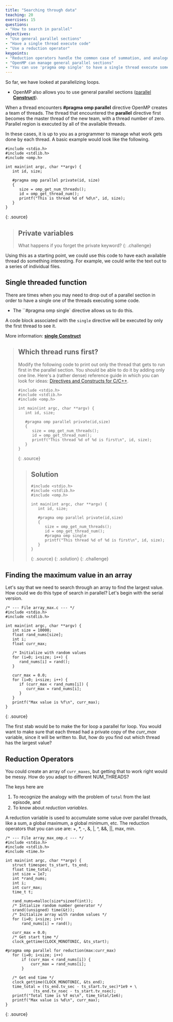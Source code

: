 ```yaml
---
title: "Searching through data"
teaching: 20
exercises: 15
questions:
- "How to search in parallel"
objectives:
- "Use general parallel sections"
- "Have a single thread execute code"
- "Use a reduction operator"
keypoints:
- "Reduction operators handle the common case of summation, and analogous operations"
- "OpenMP can manage general parallel sections"
- "You can use 'pragma omp single' to have a single thread execute something"
---
```


So far, we have looked at parallelizing loops.
- OpenMP also allows you to use general parallel sections ([parallel **Construct**](https://www.openmp.org/spec-html/5.0/openmpse14.html)).

When a thread encounters **#pragma omp parallel** directive OpenMP creates a team of threads. The thread that encountered the **parallel** directive first becomes the master thread of the new team, with a thread number of zero. Parallel region is executed by all of the available threads.

In these cases, it is up to you as a programmer to manage what work gets done by each thread. A basic example would look like the following.

~~~
#include <stdio.h>
#include <stdlib.h>
#include <omp.h>

int main(int argc, char **argv) {
   int id, size;

   #pragma omp parallel private(id, size)
   {
      size = omp_get_num_threads();
      id = omp_get_thread_num();
      printf("This is thread %d of %d\n", id, size);
   }
}
~~~
{: .source}

> ## Private variables
> What happens if you forget the private keyword?
{: .challenge}

Using this as a starting point, we could use this code to have each available thread do something interesting. For example, we could write the text out to a series of individual files.

## Single threaded function

There are times when you may need to drop out of a parallel section in order to have a single one of the threads executing some code.

- The ``#pragma omp single` directive allows us to do this.

A code block associated with the `single` directive will be executed by only the first thread to see it.

More information: [**single Construct**](https://www.openmp.org/spec-html/5.0/openmpsu38.html)

> ## Which thread runs first?
> Modify the following code to print out only the thread that gets to run first in the parallel section.
> You should be able to do it by adding only one line.
> Here's a (rather dense) reference guide in which you can look for ideas:
> [Directives and Constructs for C/C++](https://www.openmp.org/wp-content/uploads/OpenMP-4.5-1115-CPP-web.pdf).
>
> ~~~
> #include <stdio.h>
> #include <stdlib.h>
> #include <omp.h>
>
> int main(int argc, char **argv) {
>    int id, size;
>
>    #pragma omp parallel private(id,size)
>    {
>       size = omp_get_num_threads();
>       id = omp_get_thread_num();
>       printf("This thread %d of %d is first\n", id, size);
>    }
> }
> ~~~
> {: .source}
>
> > ## Solution
> > ~~~
> > #include <stdio.h>
> > #include <stdlib.h>
> > #include <omp.h>
> >
> > int main(int argc, char **argv) {
> >    int id, size;
> >
> >    #pragma omp parallel private(id,size)
> >    {
> >       size = omp_get_num_threads();
> >       id = omp_get_thread_num();
> >       #pragma omp single
> >       printf("This thread %d of %d is first\n", id, size);
> >    }
> > }
> > ~~~
> > {: .source}
> {: .solution}
{: .challenge}

## Finding the maximum value in an array

Let's say that we need to search through an array to find the largest value. How could we do this type of search in parallel? Let's begin with the serial version.

~~~
/* --- File array_max.c --- */
#include <stdio.h>
#include <stdlib.h>

int main(int argc, char **argv) {
   int size = 10000;
   float rand_nums[size];
   int i;
   float curr_max;

   /* Initialize with random values
   for (i=0; i<size; i++) {
      rand_nums[i] = rand();
   }

   curr_max = 0.0;
   for (i=0; i<size; i++) {
      if (curr_max < rand_nums[i]) {
         curr_max = rand_nums[i];
      }
   }
   printf("Max value is %f\n", curr_max);
}
~~~
{: .source}

The first stab would be to make the for loop a parallel for loop. You would want to make sure that each thread had a private copy of the *curr_max* variable, since it will be written to. But, how do you find out which thread has the largest value?

## Reduction Operators

You could create an array of `curr_maxes`, but getting that to work right would be messy. How do you adapt to different NUM_THREADS?

 The keys here are
 1. To recognize the analogy with the problem of `total` from the last episode, and
 2. To know about *reduction variables*.

 A reduction variable is used to accumulate some value over parallel threads, like a sum, a global maximum, a global minimum, etc.
 The reduction operators that you can use are:
 +, *, -, &, |, ^, &&, ||, max, min.

 ~~~
 /* --- File array_max_omp.c --- */
 #include <stdio.h>
 #include <stdlib.h>
 #include <time.h>

 int main(int argc, char **argv) {
	struct timespec ts_start, ts_end;
	float time_total;
	int size = 1e7;
	int *rand_nums;
	int i;
	int curr_max;
	time_t t;

	rand_nums=malloc(size*sizeof(int));
	/* Intialize random number generator */
	srand((unsigned) time(&t));
	/* Initialize array with random values */
	for (i=0; i<size; i++)
		rand_nums[i] = rand();

	curr_max = 0.0;
	/* Get start time */
	clock_gettime(CLOCK_MONOTONIC, &ts_start);

 #pragma omp parallel for reduction(max:curr_max)
	for (i=0; i<size; i++)
		if (curr_max < rand_nums[i]) {
			curr_max = rand_nums[i];
		}

	/* Get end time */
	clock_gettime(CLOCK_MONOTONIC, &ts_end);
	time_total = (ts_end.tv_sec - ts_start.tv_sec)*1e9 + \
		     (ts_end.tv_nsec - ts_start.tv_nsec);
	printf("Total time is %f ms\n", time_total/1e6);
	printf("Max value is %d\n", curr_max);
 }
 ~~~
 {: .source}
